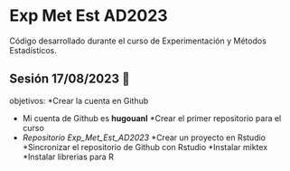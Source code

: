# Exp Met Est AD2023
Código desarrollado durante el curso de Experimentación y Métodos Estadísticos.


## Sesión  17/08/2023 📆
objetivos:
*Crear la cuenta en Github 
* Mi cuenta de Github es **hugouanl**
*Crear el primer repositorio para el curso
* _Repositorio Exp_Met_Est_AD2023_
*Crear un proyecto en Rstudio
*Sincronizar el repositorio de Github con Rstudio
*Instalar miktex
*Instalar librerias para R